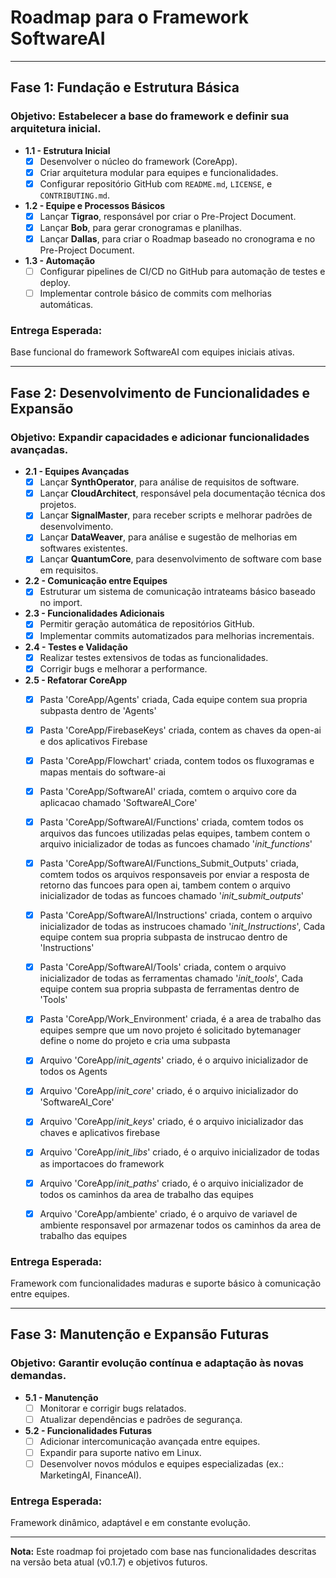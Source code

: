 
# **Roadmap para o Framework SoftwareAI**

---

## **Fase 1: Fundação e Estrutura Básica**
### **Objetivo:** Estabelecer a base do framework e definir sua arquitetura inicial.

- **1.1 - Estrutura Inicial**
  - [x] Desenvolver o núcleo do framework (CoreApp).
  - [x] Criar arquitetura modular para equipes e funcionalidades.
  - [x] Configurar repositório GitHub com `README.md`, `LICENSE`, e `CONTRIBUTING.md`.
  
- **1.2 - Equipe e Processos Básicos**
  - [x] Lançar **Tigrao**, responsável por criar o Pre-Project Document.
  - [x] Lançar **Bob**, para gerar cronogramas e planilhas.
  - [x] Lançar **Dallas**, para criar o Roadmap baseado no cronograma e no Pre-Project Document.
  
- **1.3 - Automação**
  - [ ] Configurar pipelines de CI/CD no GitHub para automação de testes e deploy.
  - [ ] Implementar controle básico de commits com melhorias automáticas.

### **Entrega Esperada:**
Base funcional do framework SoftwareAI com equipes iniciais ativas.

---

## **Fase 2: Desenvolvimento de Funcionalidades e Expansão**
### **Objetivo:** Expandir capacidades e adicionar funcionalidades avançadas.

- **2.1 - Equipes Avançadas**
  - [x] Lançar **SynthOperator**, para análise de requisitos de software.
  - [x] Lançar **CloudArchitect**, responsável pela documentação técnica dos projetos.
  - [x] Lançar **SignalMaster**, para receber scripts e melhorar padrões de desenvolvimento.
  - [x] Lançar **DataWeaver**, para análise e sugestão de melhorias em softwares existentes.
  - [x] Lançar **QuantumCore**, para desenvolvimento de software com base em requisitos.

- **2.2 - Comunicação entre Equipes**
  - [x] Estruturar um sistema de comunicação intrateams básico baseado no import.

- **2.3 - Funcionalidades Adicionais**
  - [x] Permitir geração automática de repositórios GitHub.
  - [x] Implementar commits automatizados para melhorias incrementais.

- **2.4 - Testes e Validação**
  - [x] Realizar testes extensivos de todas as funcionalidades.
  - [x] Corrigir bugs e melhorar a performance.

- **2.5 - Refatorar CoreApp**
  - [x] Pasta 'CoreApp/Agents' criada, Cada equipe contem sua propria subpasta dentro de 'Agents'
  - [x] Pasta 'CoreApp/FirebaseKeys' criada, contem as chaves da open-ai e dos aplicativos Firebase
  - [x] Pasta 'CoreApp/Flowchart' criada, contem todos os fluxogramas e mapas mentais do software-ai
  - [x] Pasta 'CoreApp/SoftwareAI' criada, comtem o arquivo core da aplicacao chamado 'SoftwareAI_Core'
  - [x] Pasta 'CoreApp/SoftwareAI/Functions' criada, comtem todos os arquivos das funcoes utilizadas pelas equipes, tambem contem o arquivo inicializador de todas as funcoes chamado '_init_functions_'
  - [x] Pasta 'CoreApp/SoftwareAI/Functions_Submit_Outputs' criada, comtem todos os arquivos responsaveis por enviar a resposta de retorno das funcoes para open ai,  tambem contem o arquivo inicializador de todas as funcoes chamado '_init_submit_outputs_'
  - [x] Pasta 'CoreApp/SoftwareAI/Instructions' criada, contem o arquivo inicializador de todas as instrucoes chamado '_init_Instructions_', Cada equipe contem sua propria subpasta de instrucao dentro de 'Instructions'
  - [x] Pasta 'CoreApp/SoftwareAI/Tools' criada, contem o arquivo inicializador de todas as ferramentas chamado '_init_tools_', Cada equipe contem sua propria subpasta de ferramentas dentro de 'Tools'
  - [x] Pasta 'CoreApp/Work_Environment' criada, é a area de trabalho das equipes sempre que um novo projeto é solicitado bytemanager define o nome do projeto e cria uma subpasta
  - [x] Arquivo 'CoreApp/_init_agents_' criado, é o arquivo inicializador de todos os Agents
  - [x] Arquivo 'CoreApp/_init_core_' criado, é o arquivo inicializador do 'SoftwareAI_Core'
  - [x] Arquivo 'CoreApp/_init_keys_' criado, é o arquivo inicializador das chaves e aplicativos firebase
  - [x] Arquivo 'CoreApp/_init_libs_' criado, é o arquivo inicializador de todas as importacoes do framework
  - [x] Arquivo 'CoreApp/_init_paths_' criado, é o arquivo inicializador de todos os caminhos da area de trabalho das equipes 
  - [x] Arquivo 'CoreApp/ambiente' criado, é o arquivo de variavel de ambiente responsavel por armazenar todos os caminhos da area de trabalho das equipes 


### **Entrega Esperada:**
Framework com funcionalidades maduras e suporte básico à comunicação entre equipes.

---

## **Fase 3: Manutenção e Expansão Futuras**
### **Objetivo:** Garantir evolução contínua e adaptação às novas demandas.

- **5.1 - Manutenção**
  - [ ] Monitorar e corrigir bugs relatados.
  - [ ] Atualizar dependências e padrões de segurança.

- **5.2 - Funcionalidades Futuras**
  - [ ] Adicionar intercomunicação avançada entre equipes.
  - [ ] Expandir para suporte nativo em Linux.
  - [ ] Desenvolver novos módulos e equipes especializadas (ex.: MarketingAI, FinanceAI).

### **Entrega Esperada:**
Framework dinâmico, adaptável e em constante evolução.

---

**Nota:** Este roadmap foi projetado com base nas funcionalidades descritas na versão beta atual (v0.1.7) e objetivos futuros.
